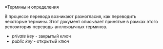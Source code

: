 =Термины и определения

В процессе перевода возникают разногласия, как переводить некоторые термины. Этот документ описывает принятые в рамках этого репозитория
переводы англоязычных терминов.

* *private key* - закрытый ключ
* *public key* - открытый ключ
